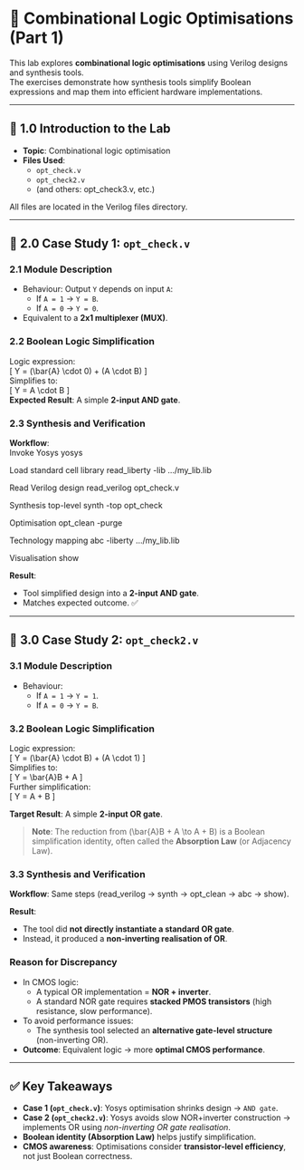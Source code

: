 # 🔧 Combinational Logic Optimisations (Part 1)

This lab explores **combinational logic optimisations** using Verilog designs and synthesis tools.  
The exercises demonstrate how synthesis tools simplify Boolean expressions and map them into efficient hardware implementations.

---

## 📖 1.0 Introduction to the Lab

- **Topic**: Combinational logic optimisation  
- **Files Used**:  
  - `opt_check.v`  
  - `opt_check2.v`  
  - (and others: opt_check3.v, etc.)  

All files are located in the Verilog files directory.

---

## 🧮 2.0 Case Study 1: `opt_check.v`

### 2.1 Module Description
- Behaviour: Output `Y` depends on input `A`:  
  - If `A = 1` → `Y = B`.  
  - If `A = 0` → `Y = 0`.  
- Equivalent to a **2x1 multiplexer (MUX)**.  

### 2.2 Boolean Logic Simplification
Logic expression:  
\[
Y = (\bar{A} \cdot 0) + (A \cdot B)
\]  
Simplifies to:  
\[
Y = A \cdot B
\]  
**Expected Result**: A simple **2-input AND gate**.  

### 2.3 Synthesis and Verification
**Workflow**:  
Invoke Yosys
yosys

Load standard cell library
read_liberty -lib .../my_lib.lib

Read Verilog design
read_verilog opt_check.v

Synthesis top-level
synth -top opt_check

Optimisation
opt_clean -purge

Technology mapping
abc -liberty .../my_lib.lib

Visualisation
show


**Result**:  
- Tool simplified design into a **2-input AND gate**.  
- Matches expected outcome. ✅  

---

## 🧮 3.0 Case Study 2: `opt_check2.v`

### 3.1 Module Description
- Behaviour:  
  - If `A = 1` → `Y = 1`.  
  - If `A = 0` → `Y = B`.  

### 3.2 Boolean Logic Simplification
Logic expression:  
\[
Y = (\bar{A} \cdot B) + (A \cdot 1)
\]  
Simplifies to:  
\[
Y = \bar{A}B + A
\]  
Further simplification:  
\[
Y = A + B
\]  

**Target Result**: A simple **2-input OR gate**.  

> **Note**: The reduction from \(\bar{A}B + A \to A + B\) is a Boolean simplification identity, often called the **Absorption Law** (or Adjacency Law).

### 3.3 Synthesis and Verification
**Workflow**: Same steps (read_verilog → synth → opt_clean → abc → show).  

**Result**:  
- The tool did **not directly instantiate a standard OR gate**.  
- Instead, it produced a **non-inverting realisation of OR**.  

### Reason for Discrepancy
- In CMOS logic:  
  - A typical OR implementation = **NOR + inverter**.  
  - A standard NOR gate requires **stacked PMOS transistors** (high resistance, slow performance).  
- To avoid performance issues:  
  - The synthesis tool selected an **alternative gate-level structure** (non-inverting OR).  
- **Outcome**: Equivalent logic → more **optimal CMOS performance**.  

---

## ✅ Key Takeaways

- **Case 1 (`opt_check.v`)**: Yosys optimisation shrinks design → `AND gate`.  
- **Case 2 (`opt_check2.v`)**: Yosys avoids slow NOR+inverter construction → implements OR using *non-inverting OR gate realisation*.  
- **Boolean identity (Absorption Law)** helps justify simplification.  
- **CMOS awareness**: Optimisations consider **transistor-level efficiency**, not just Boolean correctness.  
